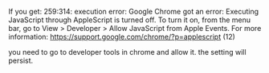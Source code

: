 If you get:
259:314: execution error: Google Chrome got an error: Executing JavaScript through AppleScript is turned off. To turn it on, from the menu bar, go to View > Developer > Allow JavaScript from Apple Events. For more information: https://support.google.com/chrome/?p=applescript (12)

you need to go to developer tools in chrome and allow it. the setting will persist.

